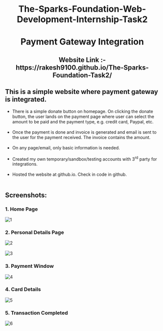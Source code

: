 <h1 align = "center"> The-Sparks-Foundation-Web-Development-Internship-Task2 </h1>

<h1 align = "center"> Payment Gateway Integration </h1>

<h2 align = "center"> Website Link :- https://rakesh9100.github.io/The-Sparks-Foundation-Task2/ </h2>
<h2> This is a simple website where payment gateway is integrated. </h2>

- There is a simple donate button on homepage. On clicking the donate button, the user lands on the payment page where user can select the amount to be paid and the payment type, e.g. credit card, Paypal, etc.<br><br>
- Once the payment is done and invoice is generated and email is sent to the user for the payment received. The invoice contains the amount.<br><br>
- On any page/email, only basic information is needed.<br><br>
- Created my own temporary/sandbox/testing accounts with 3<sup>rd</sup> party for integrations.<br><br>
- Hosted the website at github.io. Check in code in github.<br><br>

<h2> Screenshots: </h2>

<h3> 1. Home Page </h3>

![1](https://user-images.githubusercontent.com/73993775/196004168-e18aa2e3-98f7-48b4-8c7b-404acec1c6a2.png)

<h3> 2. Personal Details Page </h3>

![2](https://user-images.githubusercontent.com/73993775/196004176-fe6894a4-fc4c-4e7f-a394-3e1d4b4274e4.png)<br><br>
![3](https://user-images.githubusercontent.com/73993775/196004178-5df61be0-428b-42b9-92f3-7aa0b6cafb0b.png)

<h3> 3. Payment Window </h3>

![4](https://user-images.githubusercontent.com/73993775/196004183-950abe5d-047d-4f73-a0c1-8b67cec14a5a.png)

<h3> 4. Card Details </h3>

![5](https://user-images.githubusercontent.com/73993775/196004189-08519e87-33b2-47ba-85fc-689f0e655fb4.png)

<h3> 5. Transaction Completed</h3>

![6](https://user-images.githubusercontent.com/73993775/196004191-ba930a3f-c68c-4076-a548-65b9bc2f95ea.png)
